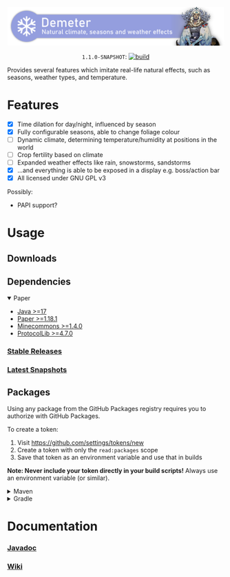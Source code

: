 <div align="center">

<a href="https://aecsocket.github.io/demeter"><img src="banner.png" width="1024" alt="Demeter banner" /></a>

`1.1.0-SNAPSHOT`:
[![build](https://github.com/aecsocket/demeter/actions/workflows/build.yml/badge.svg)](https://github.com/aecsocket/demeter/actions/workflows/build.yml)

</div>

Provides several features which imitate real-life natural effects,
such as seasons, weather types, and temperature.

# Features

- [x] Time dilation for day/night, influenced by season
- [x] Fully configurable seasons, able to change foliage colour
- [ ] Dynamic climate, determining temperature/humidity at positions in the world
- [ ] Crop fertility based on climate
- [ ] Expanded weather effects like rain, snowstorms, sandstorms
- [x] ...and everything is able to be exposed in a display e.g. boss/action bar
- [x] All licensed under GNU GPL v3

Possibly:
* PAPI support?

# Usage

## Downloads

## Dependencies

<details open>
<summary>Paper</summary>

* [Java >=17](https://adoptium.net/)
* [Paper >=1.18.1](https://papermc.io/)
* [Minecommons >=1.4.0](https://github.com/aecsocket/minecommons)
* [ProtocolLib >=4.7.0](https://www.spigotmc.org/resources/protocollib.1997/)

</details>

### [Stable Releases](https://github.com/aecsocket/demeter/releases)

### [Latest Snapshots](https://github.com/aecsocket/demeter/actions/workflows/build.yml)

## Packages

Using any package from the GitHub Packages registry requires you to
authorize with GitHub Packages.

To create a token:

1. Visit https://github.com/settings/tokens/new
2. Create a token with only the `read:packages` scope
3. Save that token as an environment variable and use that in builds

**Note: Never include your token directly in your build scripts!**
Always use an environment variable (or similar).

<details>
<summary>Maven</summary>

### [How to authorize](https://docs.github.com/en/packages/working-with-a-github-packages-registry/working-with-the-apache-maven-registry)

#### In `~/.m2/settings.xml`

```xml
<servers>
  <server>
    <id>github-demeter</id>
    <username>[username]</username>
    <password>[token]</password>
  </server>
</servers>
```

#### In `pom.xml`

Repository
```xml
<repositories>
  <repository>
    <id>github-demeter</id>
    <url>https://maven.pkg.github.com/aecsocket/demeter</url>
    <snapshots>
      <enabled>true</enabled>
    </snapshots>
  </repository>
</repositories>
```

Dependency
```xml
<dependencies>
  <dependency>
    <groupId>com.github.aecsocket</groupId>
    <artifactId>demeter-[module]</artifactId>
    <version>[version]</version>
  </dependency>
</dependencies>
```

</details>

<details>
<summary>Gradle</summary>

The Kotlin DSL is used here.

### [How to authorize](https://docs.github.com/en/packages/working-with-a-github-packages-registry/working-with-the-gradle-registry)

When building, make sure the `GPR_USERNAME` and `GPR_TOKEN` environment variables are set.

Repository
```kotlin
repositories {
    maven {
        url = uri("https://maven.pkg.github.com/aecsocket/demeter")
        credentials {
            username = System.getenv("GPR_USERNAME")
            password = System.getenv("GPR_TOKEN")
        }
    }
}
```

Dependency
```kotlin
dependencies {
    compileOnly("com.github.aecsocket", "demeter-[module]", "[version]")
}
```

</details>

# Documentation

### [Javadoc](https://aecsocket.github.io/demeter/docs)

### [Wiki](https://github.com/aecsocket/demeter/wiki)
